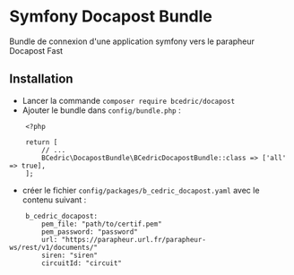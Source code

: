 # Symfony Docapost Bundle

Bundle de connexion d'une application symfony vers le parapheur Docapost Fast

## Installation

- Lancer la commande `composer require bcedric/docapost`
- Ajouter le bundle dans `config/bundle.php` :

```
    <?php

    return [
        // ...
        BCedric\DocapostBundle\BCedricDocapostBundle::class => ['all' => true],
    ];

```

- créer le fichier `config/packages/b_cedric_docapost.yaml` avec le contenu suivant :

```
    b_cedric_docapost:
        pem_file: "path/to/certif.pem"
        pem_password: "password"
        url: "https://parapheur.url.fr/parapheur-ws/rest/v1/documents/"
        siren: "siren"
        circuitId: "circuit"

```
